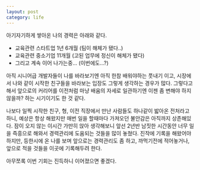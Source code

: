 ```yaml
---
layout: post
category: life
---
```


아기자기하게 쌓아온 나의 경력은 아래와 같다.

- 교육관련 스타트업 1년 6개월 (팀이 해체가 됐다..)
- 교육관련 중소기업 11개월 (고된 업무에 정신이 해체가 됐다)
- 그리고 계속 이어 나가는중... (이번에도...?)

아직 시니어급 개발자들이 나를 바라보기엔 아직 한참 배워야하는 풋내기 이고, 시장에서 나와 같이 시작한 친구들을 바라보는 입장도 그렇게 생각하는 경우가 많다.
그렇다고 해서 앞으로의 커리어를 이전처럼 마냥 배움의 자세로 일관하기엔 이젠 좀 변해야 하지 않을까? 하는 시기이기도 한 것 같다.

나보다 일찍 시작한 친구, 형, 이전 직장에서 만난 사람들도 하나같이 밟아온 전처라고 하니, 예상은 항상 해왔지만 매번 일을 할때마다 가져오던 불안감은 아직까지 상존해있다.
잠이 오지 않는 이시간 가만히 앉아 생각해보니 앞선 2년반 남짓한 시간동안 너무 일을 즉흥으로 해와서 경력관리에 도움되는 것들을 많이 놓쳤다.
진작에 기록을 해왔어야 하지만, 등한시에 온 나를 보며 앞으로는 경력관리도 좀 하고, 까먹기전에 적어놓거나, 앞으로 적을 것들을 이곳에 기록해두려 한다.

아무쪼록 이번 기회는 진득하니 이어졌으면 좋겠다.
